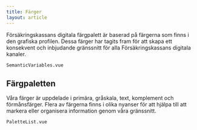 ```yaml
---
title: Färger
layout: article
---
```


Försäkringskassans digitala färgpalett är baserad på färgerna som finns i den grafiska profilen.
Dessa färger har tagits fram för att skapa ett konsekvent och inbjudande gränssnitt för alla Försäkringskassans digitala kanaler.

```import nomarkup borderless
SemanticVariables.vue
```

## Färgpaletten

Våra färger är uppdelade i primära, gråskala, text, komplement och förmånsfärger.
Flera av färgerna finns i olika nyanser för att hjälpa till att markera eller organisera information genom våra gränssnitt.

```import nomarkup borderless
PaletteList.vue
```

